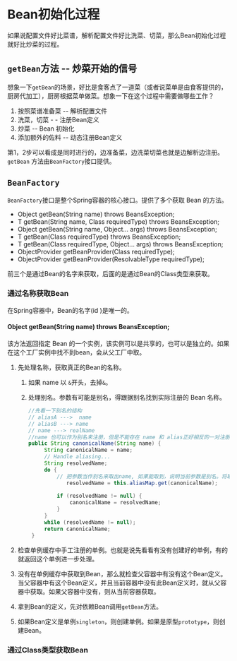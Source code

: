 # Bean初始化过程

如果说配置文件好比菜谱，解析配置文件好比洗菜、切菜，那么Bean初始化过程就好比炒菜的过程。

## `getBean`方法 -- 炒菜开始的信号

想象一下`getBean`的场景，好比是食客点了一道菜（或者说菜单是由食客提供的，厨房代加工），厨房根据菜单做菜。想象一下在这个过程中需要做哪些工作？

1. 按照菜谱准备菜 -- 解析配置文件
1. 洗菜，切菜 - - 注册Bean定义
2. 炒菜 -- Bean 初始化
3. 添加额外的佐料 -- 动态注册Bean定义

第1，2步可以看成是同时进行的，边准备菜，边洗菜切菜也就是边解析边注册。`getBean` 方法由`BeanFactory`接口提供。

## `BeanFactory`

`BeanFactory`接口是整个Spring容器的核心接口。提供了多个获取 Bean 的方法。

- Object getBean(String name) throws BeansException;
- <T> T getBean(String name, Class<T> requiredType) throws BeansException;
- Object getBean(String name, Object... args) throws BeansException;
- <T> T getBean(Class<T> requiredType) throws BeansException;
- <T> T getBean(Class<T> requiredType, Object... args) throws BeansException;
- <T> ObjectProvider<T> getBeanProvider(Class<T> requiredType);
- <T> ObjectProvider<T> getBeanProvider(ResolvableType requiredType);

前三个是通过Bean的名字来获取，后面的是通过Bean的Class类型来获取。

### 通过名称获取Bean

在Spring容器中，Bean的名字(id )是唯一的。

#### Object getBean(String name) throws BeansException;

该方法返回指定 Bean 的一个实例，该实例可以是共享的，也可以是独立的。如果在这个工厂实例中找不到bean，会从父工厂中取。

1. 先处理名称，获取真正的Bean的名称。

    1. 如果 name 以 `&`开头，去掉`&`。

    2. 处理别名。参数有可能是别名，得跟据别名找到实际注册的 Bean 名称。

       ``` java
       //先看一下别名的结构
       // aliasA --->  name
       // aliasB ---> name
       // name ---> realName
       //name 也可以作为别名来注册，但是不能存在 name 和 alias正好相反的一对注册情况。也就是 alias --> anme, name ---> alias这样成对的出现。
       public String canonicalName(String name) {
       		String canonicalName = name;
       		// Handle aliasing...
       		String resolvedName;
       		do {
       			// 把参数当作别名来取出name, 如果能取到，说明当前参数是别名。将取到的值当作别名，继续取，如果不能取到值，那么这个就是真正的bean的名字了;如果还能取到，那么这个也是别名，重复这个过程，直到不能取到值为止。
                   resolvedName = this.aliasMap.get(canonicalName);
                   
       			if (resolvedName != null) {
       				canonicalName = resolvedName;
       			}
       		}
       		while (resolvedName != null);
       		return canonicalName;
       	}
       ```

2. 检查单例缓存中手工注册的单例。也就是说先看看有没有创建好的单例，有的就返回这个单例进一步处理。
3. 没有在单例缓存中获取到Bean，那么就检查父容器中有没有这个Bean定义。当父容器中有这个Bean定义，并且当前容器中没有此Bean定义时，就从父容器中获取。如果父容器中没有，则从当前容器获取。
4. 拿到Bean的定义，先对依赖Bean调用`getBean`方法。
5. 如果Bean定义是单例`singleton`，则创建单例。如果是原型`prototype`，则创建Bean。

### 通过Class类型获取Bean

